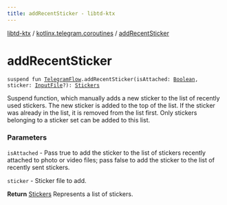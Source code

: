 ```yaml
---
title: addRecentSticker - libtd-ktx
---
```


[libtd-ktx](../index.html) / [kotlinx.telegram.coroutines](index.html) / [addRecentSticker](./add-recent-sticker.html)

# addRecentSticker

`suspend fun `[`TelegramFlow`](../kotlinx.telegram.core/-telegram-flow/index.html)`.addRecentSticker(isAttached: `[`Boolean`](https://kotlinlang.org/api/latest/jvm/stdlib/kotlin/-boolean/index.html)`, sticker: `[`InputFile`](https://tdlibx.github.io/td/docs/org/drinkless/td/libcore/telegram/TdApi/InputFile.html)`?): `[`Stickers`](https://tdlibx.github.io/td/docs/org/drinkless/td/libcore/telegram/TdApi/Stickers.html)

Suspend function, which manually adds a new sticker to the list of recently used stickers. The
new sticker is added to the top of the list. If the sticker was already in the list, it is removed
from the list first. Only stickers belonging to a sticker set can be added to this list.

### Parameters

`isAttached` - Pass true to add the sticker to the list of stickers recently attached to photo
or video files; pass false to add the sticker to the list of recently sent stickers.

`sticker` - Sticker file to add.

**Return**
[Stickers](https://tdlibx.github.io/td/docs/org/drinkless/td/libcore/telegram/TdApi/Stickers.html) Represents a list of stickers.

